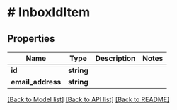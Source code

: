 # # InboxIdItem

## Properties

Name | Type | Description | Notes
------------ | ------------- | ------------- | -------------
**id** | **string** |  | 
**email_address** | **string** |  | 

[[Back to Model list]](../../README#documentation-for-models) [[Back to API list]](../../README#documentation-for-api-endpoints) [[Back to README]](../../README)


